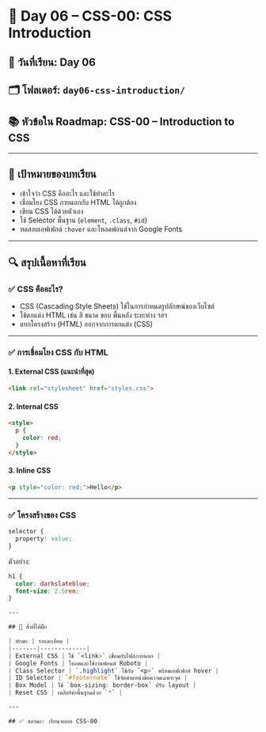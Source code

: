 # 📘 Day 06 – CSS-00: CSS Introduction

## 📅 วันที่เรียน: Day 06  
## 🗂 โฟลเดอร์: `day06-css-introduction/`  
## 📚 หัวข้อใน Roadmap: CSS-00 – Introduction to CSS

---

## 🎯 เป้าหมายของบทเรียน
- เข้าใจว่า CSS คืออะไร และใช้ทำอะไร
- เชื่อมโยง CSS ภายนอกกับ HTML ได้ถูกต้อง
- เขียน CSS ได้ด้วยตัวเอง
- ใช้ Selector พื้นฐาน (`element`, `.class`, `#id`)
- ทดสอบเอฟเฟกต์ `:hover` และโหลดฟอนต์จาก Google Fonts

---

## 🔍 สรุปเนื้อหาที่เรียน

### ✅ CSS คืออะไร?
- CSS (Cascading Style Sheets) ใช้ในการกำหนดรูปลักษณ์ของเว็บไซต์
- ใช้ตกแต่ง HTML เช่น สี ขนาด ขอบ พื้นหลัง ระยะห่าง ฯลฯ
- แยกโครงสร้าง (HTML) ออกจากการตกแต่ง (CSS)

---

### ✅ การเชื่อมโยง CSS กับ HTML

#### 1. External CSS (แนะนำที่สุด)
```html
<link rel="stylesheet" href="styles.css">
```

#### 2. Internal CSS
```html
<style>
  p {
    color: red;
  }
</style>
```

#### 3. Inline CSS
```html
<p style="color: red;">Hello</p>
```

---

### ✅ โครงสร้างของ CSS

```css
selector {
  property: value;
}
```

ตัวอย่าง:
```css
h1 {
  color: darkslateblue;
  font-size: 2.5rem;
}

---

## 🧠 สิ่งที่ได้ฝึก

| ทักษะ | รายละเอียด |
|-------|-------------|
| External CSS | ใช้ `<link>` เชื่อมกับไฟล์ภายนอก |
| Google Fonts | โหลดและใช้งานฟอนต์ Roboto |
| Class Selector | `.highlight` ใช้กับ `<p>` พร้อมเอฟเฟกต์ hover |
| ID Selector | `#footernote` ใช้จัดตำแหน่งข้อความเฉพาะจุด |
| Box Model | ใช้ `box-sizing: border-box` ปรับ layout |
| Reset CSS | เคลียร์ค่าพื้นฐานด้วย `*` |

---

## ✅ สถานะ: เรียนจบบท CSS-00